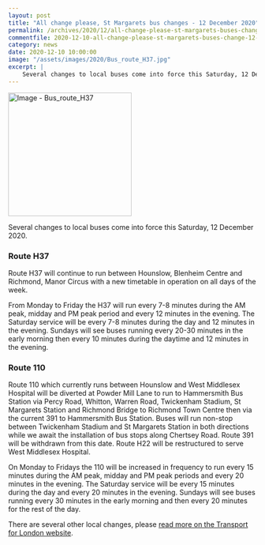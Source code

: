 ```yaml
---
layout: post
title: "All change please, St Margarets bus changes - 12 December 2020"
permalink: /archives/2020/12/all-change-please-st-margarets-buses-change-12-december-2020.html
commentfile: 2020-12-10-all-change-please-st-margarets-buses-change-12-december-2020
category: news
date: 2020-12-10 10:00:00
image: "/assets/images/2020/Bus_route_H37.jpg"
excerpt: |
    Several changes to local buses come into force this Saturday, 12 December 2020.
---
```

<a href="/assets/images/2020/Bus_route_H37.jpg" title="Click for a larger image"><img src="/assets/images/2020/Bus_route_H37-thumb.jpg" width="250" alt="Image - Bus_route_H37"  class="photo right"/></a>

Several changes to local buses come into force this Saturday, 12 December 2020.

### Route H37

Route H37 will continue to run between Hounslow, Blenheim Centre and Richmond, Manor Circus with a new timetable in operation on all days of the week.

From Monday to Friday the H37 will run every 7-8 minutes during the AM peak, midday and PM peak period and every 12 minutes in the evening. The Saturday service will be every 7-8 minutes during the day and 12 minutes in the evening. Sundays will see buses running every 20-30 minutes in the early morning then every 10 minutes during the daytime and 12 minutes in the evening.

### Route 110

Route 110 which currently runs between Hounslow and West Middlesex Hospital will be diverted at Powder Mill Lane to run to Hammersmith Bus Station via Percy Road, Whitton, Warren Road, Twickenham Stadium, St Margarets Station and Richmond Bridge to Richmond Town Centre then via the current 391 to Hammersmith Bus Station. Buses will run non-stop between Twickenham Stadium and St Margarets Station in both directions while we await the installation of bus stops along Chertsey Road. Route 391 will be withdrawn from this date. Route H22 will be restructured to serve West Middlesex Hospital.

On Monday to Fridays the 110 will be increased in frequency to run every 15 minutes during the AM peak, midday and PM peak periods and every 20 minutes in the evening. The Saturday service will be every 15 minutes during the day and every 20 minutes in the evening. Sundays will see buses running every 30 minutes in the early morning and then every 20 minutes for the rest of the day.

There are several other local changes, please [read more on the Transport for London website](https://tfl.gov.uk/modes/buses/bus-changes).
